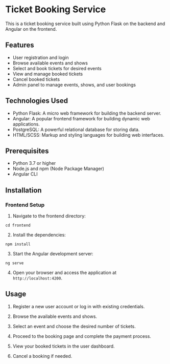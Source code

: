 # Ticket Booking Service

This is a ticket booking service built using Python Flask on the backend and Angular on the frontend.

## Features

- User registration and login
- Browse available events and shows
- Select and book tickets for desired events
- View and manage booked tickets
- Cancel booked tickets
- Admin panel to manage events, shows, and user bookings

## Technologies Used

- Python Flask: A micro web framework for building the backend server.
- Angular: A popular frontend framework for building dynamic web applications.
- PostgreSQL: A powerful relational database for storing data.
- HTML/SCSS: Markup and styling languages for building web interfaces.


## Prerequisites

- Python 3.7 or higher
- Node.js and npm (Node Package Manager)
- Angular CLI

## Installation


### Frontend Setup

1. Navigate to the frontend directory:
```
cd frontend
```
2. Install the dependencies:
```
npm install
```
3. Start the Angular development server:
```
ng serve
```
4. Open your browser and access the application at `http://localhost:4200`.

## Usage

1. Register a new user account or log in with existing credentials.

2. Browse the available events and shows.

3. Select an event and choose the desired number of tickets.

4. Proceed to the booking page and complete the payment process.

5. View your booked tickets in the user dashboard.

6. Cancel a booking if needed.



